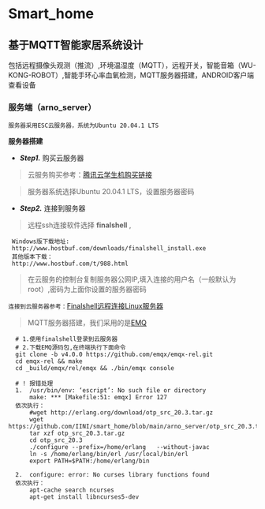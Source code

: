 # Smart_home
## 基于MQTT智能家居系统设计 
包括远程摄像头观测（推流）,环境温湿度（MQTT），远程开关，智能音箱（WU-KONG-ROBOT）,智能手环心率血氧检测，MQTT服务器搭建，ANDROID客户端查看设备
### 服务端（arno_server）
    服务器采用ESC云服务器，系统为Ubuntu 20.04.1 LTS

**服务器搭建**

- ***Step1.*** 购买云服务器

>云服务购买参考：[腾讯云学生机购买链接](https://blog.csdn.net/weixin_46628200/article/details/107292935)

>服务器系统选择Ubuntu 20.04.1 LTS，设置服务器密码

- ***Step2.*** 连接到服务器

>远程ssh连接软件选择 **finalshell** ,

     Windows版下载地址:
     http://www.hostbuf.com/downloads/finalshell_install.exe
     其他版本下载： 
     http://www.hostbuf.com/t/988.html
>在云服务的控制台复制服务器公网IP,填入连接的用户名（一般默认为root）,密码为上面你设置的服务器密码
 
`连接到云服务器参考：`[Finalshell远程连接Linux服务器](https://blog.csdn.net/qq_44163269/article/details/107123402?utm_medium=distribute.pc_relevant.none-task-blog-OPENSEARCH-3.control&depth_1-utm_source=distribute.pc_relevant.none-task-blog-OPENSEARCH-3.control)

>MQTT服务器搭建，我们采用的是[EMQ](https://github.com/emqx/emqx)
      
      # 1.使用finalshell登录到云服务器
      # 2.下载EMQ源码包,在终端执行下面命令
      git clone -b v4.0.0 https://github.com/emqx/emqx-rel.git
      cd emqx-rel && make
      cd _build/emqx/rel/emqx && ./bin/emqx console 

      # ! 报错处理
      1.  /usr/bin/env: ‘escript’: No such file or directory 
          make: *** [Makefile:51: emqx] Error 127
      依次执行：
          #wget http://erlang.org/download/otp_src_20.3.tar.gz
          wget https://github.com/IINI/smart_home/blob/main/arno_server/otp_src_20.3.tar.gz
          tar xzf otp_src_20.3.tar.gz
          cd otp_src_20.3
          ./configure --prefix=/home/erlang   --without-javac  
          ln -s /home/erlang/bin/erl /usr/local/bin/erl
          export PATH=$PATH:/home/erlang/bin

      2.  configure: error: No curses library functions found
      依次执行：
          apt-cache search ncurses
          apt-get install libncurses5-dev
          

      



